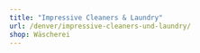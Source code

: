 ```yaml
---
title: "Impressive Cleaners & Laundry"
url: /denver/impressive-cleaners-und-laundry/
shop: Wäscherei
---
```

